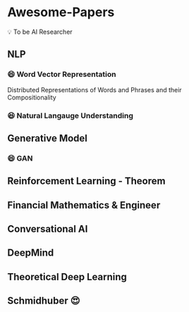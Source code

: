 # Awesome-Papers
:bulb: To be AI Researcher

## NLP

### :smile: Word Vector Representation
Distributed Representations of Words and Phrases
and their Compositionality

### :laughing: Natural Langauge Understanding

## Generative Model

### :smile: GAN

## Reinforcement Learning - Theorem

## Financial Mathematics & Engineer

## Conversational AI

## DeepMind

## Theoretical Deep Learning

## Schmidhuber :heart_eyes:
